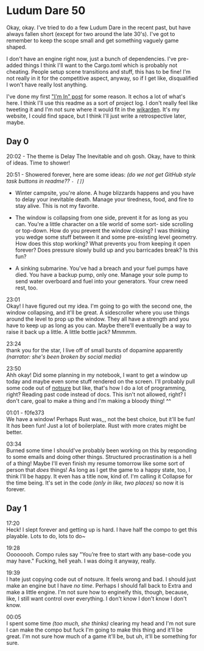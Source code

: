 # Ludum Dare 50
Okay, okay. I've tried to do a few Ludum Dare in the recent past, but have always fallen short (except for two around the late 30's). I've got to remember to keep the scope small and get something vaguely game shaped.

I don't have an engine right now, just a bunch of dependencies. I've pre-added things I think I'll want to the Cargo.toml which is probably not cheating. People setup scene transitions and stuff, this has to be fine! I'm not really in it for the competitive aspect, anyway, so if I get like, disqualified I won't have really lost anything.

I've done my first ["I'm In" post](https://ldjam.com/events/ludum-dare/50/$279969/im-in) for some reason. It echos a lot of what's here. I think I'll use this readme as a sort of project log. I don't really feel like tweeting it and I'm not sure where it would fit in the [wikarden](https://nyble.dev/garden/home.html). It's my website, I could find space, but I think I'll just write a retrospective later, maybe.

## Day 0

20:02 - The theme is Delay The Inevitable and oh gosh. Okay, have to think of ideas. Time to shower!

20:51 - Showered forever, here are some ideas: *(do we not get GitHub style task buttons in readme?? `- []`)*

 - Winter campsite, you're alone. A huge blizzards happens and you have to delay your inevitable death. Manage your tiredness, food, and fire to stay alive. This is not my favorite.

 - The window is collapsing from one side, prevent it for as long as you can. You're a little character on a tile world of some sort- side scrolling or top-down. How do you prevent the window closing? I was thinking you wedge some stuff between it and some pre-existing level geometry. How does this stop working? What prevents you from keeping it open forever? Does pressure slowly build up and you barricades break? Is this fun?

 - A sinking submarine. You've had a breach and your fuel pumps have died. You have a backup pump, only one. Manage your sole pump to send water overboard and fuel into your generators. Your crew need rest, too.

 23:01  
 Okay! I have figured out my idea. I'm going to go with the second one, the window collapsing, and it'll be great. A sidescroller where you use things around the level to prop up the window. They all have a strength and you have to keep up as long as you can. Maybe there'll eventually be a way to raise it back up a little. A little bottle jack? Mmmmm.

 23:24  
 thank you for the star, I live off of small bursts of dopamine apparently *(narrator: she's been broken by social media)*

 23:50  
 Ahh okay! Did some planning in my notebook, I want to get a window up today and maybe even some stuff rendered on the screen. I'll probably pull some code out of [notsure](https://github.com/gennyble/notsure) but like, that's how I do a lot of programming, right? Reading past code instead of docs. This isn't not allowed, right? I don't care, goal to make a thing and I'm making a bloody thing! ^^

01:01 - f0fe373  
We have a window! Perhaps Rust was,,, not the best choice, but it'll be fun! It *has* been fun! Just a lot of boilerplate. Rust with more crates might be better.

03:34  
Burned some time I should've probably been working on this by responding to some emails and doing other things. Structured procrastination is a hell of a thing! Maybe I'll even finish my resume tomorrow like some sort of person that *does* things! As long as I get the game to a happy state, too, I think I'll be happy. It even has a title now, kind of. I'm calling it Collapse for the time being. It's set in the code *(only in like, two places)* so now it is forever.

## Day 1

17:20  
Heck! I slept forever and getting up is hard. I have half the compo to get this playable. Lots to do, lots to do~

19:28  
Oooooooh. Compo rules say "You’re free to start with any base-code you may have." Fucking, hell yeah. I was doing it anyway, really.

19:39  
I hate just copying code out of notsure. It feels wrong and bad. I should just make an engine but I have *no time*. Perhaps I should fall back to Extra and make a little engine. I'm not sure how to engineify this, though, because, like, I still want control over everything. I don't know I don't know I don't know.

00:05  
I spent some time *(too much, she thinks)* clearing my head and I'm not sure I can make the compo but fuck I'm going to make this thing and it'll be great. I'm not sure how much of a game it'll be, but uh, it'll be something for sure.